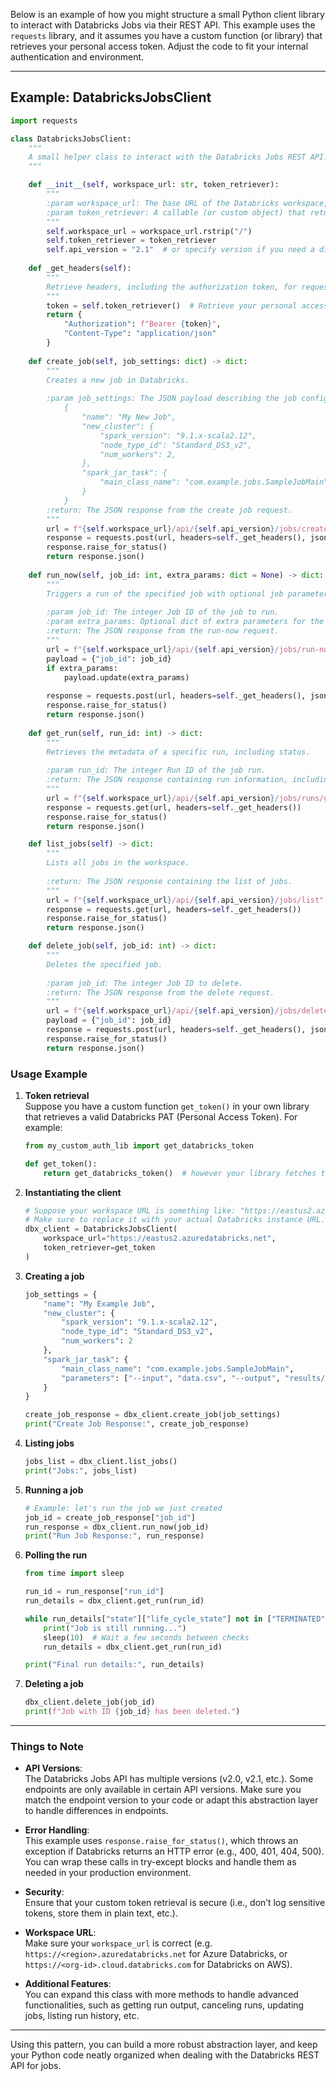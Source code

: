 Below is an example of how you might structure a small Python client library to interact with Databricks Jobs via their REST API. This example uses the `requests` library, and it assumes you have a custom function (or library) that retrieves your personal access token. Adjust the code to fit your internal authentication and environment.

---

## Example: DatabricksJobsClient

```python
import requests

class DatabricksJobsClient:
    """
    A small helper class to interact with the Databricks Jobs REST API.
    """

    def __init__(self, workspace_url: str, token_retriever):
        """
        :param workspace_url: The base URL of the Databricks workspace, e.g. https://<region>.azuredatabricks.net
        :param token_retriever: A callable (or custom object) that returns a valid Azure Databricks Personal Access Token when called.
        """
        self.workspace_url = workspace_url.rstrip("/")
        self.token_retriever = token_retriever
        self.api_version = "2.1"  # or specify version if you need a different version (some endpoints use 2.0 or 2.1)
    
    def _get_headers(self):
        """
        Retrieve headers, including the authorization token, for requests.
        """
        token = self.token_retriever()  # Retrieve your personal access token via your custom library
        return {
            "Authorization": f"Bearer {token}",
            "Content-Type": "application/json"
        }
    
    def create_job(self, job_settings: dict) -> dict:
        """
        Creates a new job in Databricks.
        
        :param job_settings: The JSON payload describing the job configuration, e.g.:
            {
                "name": "My New Job",
                "new_cluster": {
                    "spark_version": "9.1.x-scala2.12",
                    "node_type_id": "Standard_DS3_v2",
                    "num_workers": 2,
                },
                "spark_jar_task": {
                    "main_class_name": "com.example.jobs.SampleJobMain"
                }
            }
        :return: The JSON response from the create job request.
        """
        url = f"{self.workspace_url}/api/{self.api_version}/jobs/create"
        response = requests.post(url, headers=self._get_headers(), json=job_settings)
        response.raise_for_status()
        return response.json()
    
    def run_now(self, job_id: int, extra_params: dict = None) -> dict:
        """
        Triggers a run of the specified job with optional job parameters.
        
        :param job_id: The integer Job ID of the job to run.
        :param extra_params: Optional dict of extra parameters for the run, e.g. jar_params, notebook_params, python_params
        :return: The JSON response from the run-now request.
        """
        url = f"{self.workspace_url}/api/{self.api_version}/jobs/run-now"
        payload = {"job_id": job_id}
        if extra_params:
            payload.update(extra_params)
        
        response = requests.post(url, headers=self._get_headers(), json=payload)
        response.raise_for_status()
        return response.json()
    
    def get_run(self, run_id: int) -> dict:
        """
        Retrieves the metadata of a specific run, including status.
        
        :param run_id: The integer Run ID of the job run.
        :return: The JSON response containing run information, including status, start/end times, and cluster info.
        """
        url = f"{self.workspace_url}/api/{self.api_version}/jobs/runs/get?run_id={run_id}"
        response = requests.get(url, headers=self._get_headers())
        response.raise_for_status()
        return response.json()

    def list_jobs(self) -> dict:
        """
        Lists all jobs in the workspace.
        
        :return: The JSON response containing the list of jobs.
        """
        url = f"{self.workspace_url}/api/{self.api_version}/jobs/list"
        response = requests.get(url, headers=self._get_headers())
        response.raise_for_status()
        return response.json()

    def delete_job(self, job_id: int) -> dict:
        """
        Deletes the specified job.
        
        :param job_id: The integer Job ID to delete.
        :return: The JSON response from the delete request.
        """
        url = f"{self.workspace_url}/api/{self.api_version}/jobs/delete"
        payload = {"job_id": job_id}
        response = requests.post(url, headers=self._get_headers(), json=payload)
        response.raise_for_status()
        return response.json()
```

### Usage Example

1. **Token retrieval**  
   Suppose you have a custom function `get_token()` in your own library that retrieves a valid Databricks PAT (Personal Access Token). For example:

   ```python
   from my_custom_auth_lib import get_databricks_token

   def get_token():
       return get_databricks_token()  # however your library fetches the token
   ```

2. **Instantiating the client**  
   ```python
   # Suppose your workspace URL is something like: "https://eastus2.azuredatabricks.net"
   # Make sure to replace it with your actual Databricks instance URL.
   dbx_client = DatabricksJobsClient(
       workspace_url="https://eastus2.azuredatabricks.net",
       token_retriever=get_token
   )
   ```

3. **Creating a job**  
   ```python
   job_settings = {
       "name": "My Example Job",
       "new_cluster": {
           "spark_version": "9.1.x-scala2.12",
           "node_type_id": "Standard_DS3_v2",
           "num_workers": 2
       },
       "spark_jar_task": {
           "main_class_name": "com.example.jobs.SampleJobMain",
           "parameters": ["--input", "data.csv", "--output", "results/"]
       }
   }

   create_job_response = dbx_client.create_job(job_settings)
   print("Create Job Response:", create_job_response)
   ```

4. **Listing jobs**  
   ```python
   jobs_list = dbx_client.list_jobs()
   print("Jobs:", jobs_list)
   ```

5. **Running a job**  
   ```python
   # Example: let's run the job we just created
   job_id = create_job_response["job_id"]
   run_response = dbx_client.run_now(job_id)
   print("Run Job Response:", run_response)
   ```

6. **Polling the run**  
   ```python
   from time import sleep

   run_id = run_response["run_id"]
   run_details = dbx_client.get_run(run_id)
   
   while run_details["state"]["life_cycle_state"] not in ["TERMINATED", "INTERNAL_ERROR", "SKIPPED"]:
       print("Job is still running...")
       sleep(10)  # Wait a few seconds between checks
       run_details = dbx_client.get_run(run_id)
   
   print("Final run details:", run_details)
   ```

7. **Deleting a job**  
   ```python
   dbx_client.delete_job(job_id)
   print(f"Job with ID {job_id} has been deleted.")
   ```

---

### Things to Note

- **API Versions**:  
  The Databricks Jobs API has multiple versions (v2.0, v2.1, etc.). Some endpoints are only available in certain API versions. Make sure you match the endpoint version to your code or adapt this abstraction layer to handle differences in endpoints.

- **Error Handling**:  
  This example uses `response.raise_for_status()`, which throws an exception if Databricks returns an HTTP error (e.g., 400, 401, 404, 500). You can wrap these calls in try-except blocks and handle them as needed in your production environment.

- **Security**:  
  Ensure that your custom token retrieval is secure (i.e., don’t log sensitive tokens, store them in plain text, etc.).

- **Workspace URL**:  
  Make sure your `workspace_url` is correct (e.g. `https://<region>.azuredatabricks.net` for Azure Databricks, or `https://<org-id>.cloud.databricks.com` for Databricks on AWS).

- **Additional Features**:  
  You can expand this class with more methods to handle advanced functionalities, such as getting run output, canceling runs, updating jobs, listing run history, etc.

---

Using this pattern, you can build a more robust abstraction layer, and keep your Python code neatly organized when dealing with the Databricks REST API for jobs.

